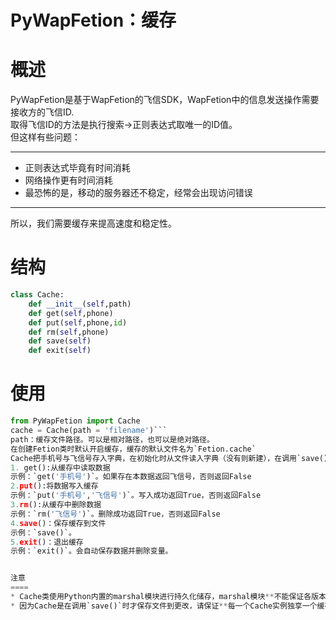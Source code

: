 ﻿PyWapFetion：缓存
=================

概述
====
PyWapFetion是基于WapFetion的飞信SDK，WapFetion中的信息发送操作需要接收方的飞信ID.  
取得飞信ID的方法是执行搜索->正则表达式取唯一的ID值。  
但这样有些问题：  
***

* 正则表达式毕竟有时间消耗  
* 网络操作更有时间消耗  
* 最恐怖的是，移动的服务器还不稳定，经常会出现访问错误  

***
所以，我们需要缓存来提高速度和稳定性。  

结构
====
```python
class Cache:  
    def __init__(self,path)  
    def get(self,phone)  
    def put(self,phone,id)  
    def rm(self,phone)  
    def save(self)  
    def exit(self)  
```
    
使用
====    
```python
from PyWapFetion import Cache  
cache = Cache(path = 'filename')```  
path：缓存文件路径。可以是相对路径，也可以是绝对路径。  
在创建Fetion类时默认开启缓存，缓存的默认文件名为`Fetion.cache`    
Cache把手机号与飞信号存入字典，在初始化时从文件读入字典（没有则新建），在调用`save()`时将字典保存到文件。  
1. get():从缓存中读取数据  
示例：`get('手机号')`。如果存在本数据返回飞信号，否则返回False  
2.put():将数据写入缓存  
示例：`put('手机号','飞信号')`。写入成功返回True，否则返回False  
3.rm():从缓存中删除数据  
示例：`rm('飞信号')`。删除成功返回True，否则返回False  
4.save()：保存缓存到文件  
示例：`save()`。  
5.exit()：退出缓存
示例：`exit()`。会自动保存数据并删除变量。


注意
====
* Cache类使用Python内置的marshal模块进行持久化储存，marshal模块**不能保证各版本间的兼容性**。如果你要更换Python版本，请手动删除缓存文件（默认名为`Fetion.cache`）。  
* 因为Cache是在调用`save()`时才保存文件到更改，请保证**每一个Cache实例独享一个缓存文件**  
